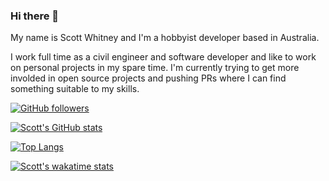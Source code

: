 ### Hi there 👋

My name is Scott Whitney and I'm a hobbyist developer based in Australia.

I work full time as a civil engineer and software developer and like to work on personal projects in my spare time. I'm currently trying to get more involded in open source projects and pushing PRs where I can find something suitable to my skills.

[![GitHub followers](https://img.shields.io/github/followers/puppetsw?label=Follow&style=social)](https://github.com/puppetsw?tab=followers)

[![Scott's GitHub stats](https://github-readme-stats.vercel.app/api?username=puppetsw&show_icons=true&theme=dark)](https://github.com/anuraghazra/github-readme-stats)

[![Top Langs](https://github-readme-stats.vercel.app/api/top-langs/?username=puppetsw&theme=dark)](https://github.com/anuraghazra/github-readme-stats)

[![Scott's wakatime stats](https://github-readme-stats.vercel.app/api/wakatime?username=puppetsw&theme=dark)](https://github.com/anuraghazra/github-readme-stats)

<!--
**puppetsw/puppetsw** is a ✨ _special_ ✨ repository because its `README.md` (this file) appears on your GitHub profile.

Here are some ideas to get you started:

- 🔭 I’m currently working on ...
- 🌱 I’m currently learning ...
- 👯 I’m looking to collaborate on ...
- 🤔 I’m looking for help with ...
- 💬 Ask me about ...
- 📫 How to reach me: ...
- 😄 Pronouns: ...
- ⚡ Fun fact: ...
-->
